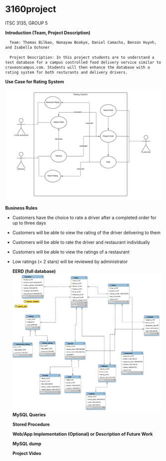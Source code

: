 # 3160project
ITSC 3135, GROUP 5

 **Introduction (Team, Project Description)**
 
      Team: Thomas Bilbao, Nanayaw Boakye, Daniel Camacho, Benson Huynh, and Isabella Ochsner
      
      Project Description: In this project students are to understand a test database for a campus controlled food delivery service similar to craveoncampus.com. Students will then enhance the database with a rating system for both resturants and delivery drivers.


 **Use Case for Rating System**
  
![Image of Use case for rating system](https://github.com/RavioleRaviole/3160project/blob/main/Use%20Case%20for%20Rating%20System.png)

  **Business Rules**

* Customers have the choice to rate a driver after a completed order for up to three days
* Customers will be able to view the rating of the driver delivering to them
* Customers will be able to rate the driver and restaurant individually
* Customers will be able to view the ratings of a restaurant
* Low ratings (< 2 stars) will be reviewed by administrator
  
  **EERD (full database)**
![EERD with rating system](EERD_V2.png)
  **MySQL Queries**

  **Stored Procedure**

  **Web/App Implementation (Optional) or Description of Future Work**

  **MySQL dump**

  **Project Video**
